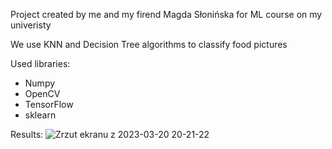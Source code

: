 Project created by me and my firend Magda Słonińska for ML course on my univeristy

We use KNN and Decision Tree algorithms to classify food pictures

Used libraries:
- Numpy
- OpenCV
- TensorFlow
- sklearn

Results:
![Zrzut ekranu z 2023-03-20 20-21-22](https://user-images.githubusercontent.com/45041977/226445596-44d08096-ec44-49db-8e9d-ad25964e5b56.png)
